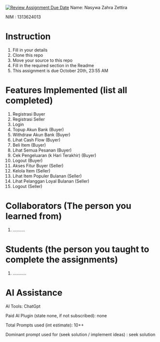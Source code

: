 [![Review Assignment Due Date](https://classroom.github.com/assets/deadline-readme-button-22041afd0340ce965d47ae6ef1cefeee28c7c493a6346c4f15d667ab976d596c.svg)](https://classroom.github.com/a/uAfN8jpt)
Name: Nasywa Zahra Zettira

NIM : 1313624013

# Instruction
1. Fill in your details
2. Clone this repo
3. Move your source to this repo
4. Fill in the required section in the Readme
5. This assignment is due October 20th, 23:55 AM

# Features Implemented (list all completed)
1. Registrasi Buyer
2. Registrasi Seller
3. Login
4. Topup Akun Bank (Buyer)
5. Withdraw Akun Bank (Buyer)
6. Lihat Cash Flow (Buyer)
7. Beli Item (Buyer)
8. Lihat Semua Pesanan (Buyer)
9. Cek Pengeluaran (k Hari Terakhir) (Buyer)
10. Logout (Buyer)
11. Akses Fitur Buyer (Seller)
12. Kelola Item (Seller)
13. Lihat Item Populer Bulanan (Seller)
14. Lihat Pelanggan Loyal Bulanan (Seller)
15. Logout (Seller)

# Collaborators (The person you learned from)
1. ..........

# Students (the person you taught to complete the assignments)
1. ...........

# AI Assistance
AI Tools: ChatGpt 

Paid AI Plugin (state none, if not subscribed): none

Total Prompts used (int estimate): 10++

Dominant prompt used for (seek solution / implement ideas) : seek solution

